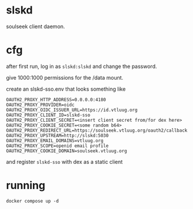# slskd

soulseek client daemon.

# cfg 

after first run, log in as `slskd:slskd` and change the password.

give 1000:1000 permissions for the /data mount.

create an slskd-sso.env that looks something like
```
OAUTH2_PROXY_HTTP_ADDRESS=0.0.0.0:4180
OAUTH2_PROXY_PROVIDER=oidc
OAUTH2_PROXY_OIDC_ISSUER_URL=https://id.vtluug.org
OAUTH2_PROXY_CLIENT_ID=slskd-sso
OAUTH2_PROXY_CLIENT_SECRET=<insert client secret from/for dex here>
OAUTH2_PROXY_COOKIE_SECRET=<some random b64>
OAUTH2_PROXY_REDIRECT_URL=https://soulseek.vtluug.org/oauth2/callback
OAUTH2_PROXY_UPSTREAM=http://slskd:5030
OAUTH2_PROXY_EMAIL_DOMAINS=vtluug.org
OAUTH2_PROXY_SCOPE=openid email profile
OAUTH2_PROXY_COOKIE_DOMAIN=soulseek.vtluug.org
```

and register `slskd-sso` with dex as a static client

# running

`docker compose up -d`